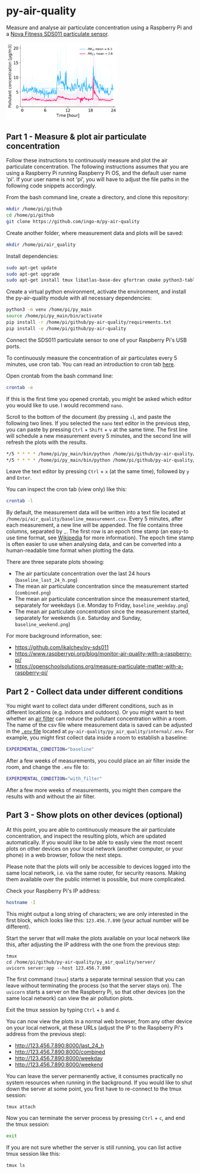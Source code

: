 # py-air-quality
Measure and analyse air particulate concentration using a Raspberry Pi and a
[Nova Fitness SDS011 particulate sensor](https://www.berrybase.de/en/sensors-modules/gas-dust/nova-fitness-sds011-feinstaub-sensor-inkl.-usb-adapter).

<img src="py_air_quality/data/example_plot.png" width=300 align="centre" />

## Part 1 - Measure & plot air particulate concentration  

Follow these instructions to continuously measure and plot the air particulate
concentration. The following instructions assumes that you are using a Raspberry
Pi running Raspberry Pi OS, and the default user name 'pi'. If your user name is
not 'pi', you will have to adjust the file paths in the following code snippets
accordingly.

From the bash command line, create a directory, and clone this repository:
```bash
mkdir /home/pi/github
cd /home/pi/github
git clone https://github.com/ingo-m/py-air-quality
```

Create another folder, where measurement data and plots will be saved:
```bash
mkdir /home/pi/air_quality
```

Install dependencies:
```bash
sudo apt-get update
sudo apt-get upgrade
sudo apt-get install tmux libatlas-base-dev gfortran cmake python3-tables
```

Create a virtual python environment, activate the environment, and install the
py-air-quality module with all necessary dependencies:
```bash
python3 -m venv /home/pi/py_main
source /home/pi/py_main/bin/activate
pip install -r /home/pi/github/py-air-quality/requirements.txt
pip install -e /home/pi/github/py-air-quality
```

Connect the SDS011 particulate sensor to one of your Raspberry Pi's USB ports.

To continuously measure the concentration of air particulates every 5 minutes,
use cron tab. You can read an introduction to cron tab [here](https://linuxiac.com/how-to-use-cron-to-schedule-tasks-the-complete-beginners-guide/).

Open crontab from the bash command line:
```bash
crontab -e
```

If this is the first time you opened crontab, you might be asked which editor
you would like to use. I would recommend `nano`.

Scroll to the bottom of the document (by pressing `↓`), and paste the following
two lines. If you selected the `nano` text editor in the previous step, you can
paste by pressing `Ctrl` + `Shift` + `v` at the same time. The first line will
schedule a new measurement every 5 minutes, and the second line will refresh the
plots with the results.
```bash
*/5 * * * * /home/pi/py_main/bin/python /home/pi/github/py-air-quality/py_air_quality/measurement/measurement.py
*/5 * * * * /home/pi/py_main/bin/python /home/pi/github/py-air-quality/py_air_quality/server/plot_pollution.py
```
Leave the text editor by pressing `Ctrl` + `x` (at the same time), followed by
`y` and `Enter`.

You can inspect the cron tab (view only) like this:
```bash
crontab -l
```

By default, the measurement data will be written into a text file located at
`/home/pi/air_quality/baseline_measurement.csv`. Every 5 minutes, after each
measurement, a new line will be appended. The file contains three columns,
separated by `,`. The first row is an epoch time stamp (an easy-to use time
format, see [Wikipedia](https://en.wikipedia.org/wiki/Epoch_(computing)) for
more information). The epoch time stamp is often easier to use when analysing
data, and can be converted into a human-readable time format when plotting the
data.

There are three separate plots showing:
- The air particulate concentration over the last 24 hours
(`baseline_last_24_h.png`)
- The mean air particulate concentration since the measurement started
(`combined.png`)
- The mean air particulate concentration since the measurement started,
separately for weekdays (i.e. Monday to Friday, `baseline_weekday.png`)
- The mean air particulate concentration since the measurement started,
separately for weekends (i.e. Saturday and Sunday, `baseline_weekend.png`)

For more background information, see:
- https://github.com/ikalchev/py-sds011
- https://www.raspberrypi.org/blog/monitor-air-quality-with-a-raspberry-pi/
- https://openschoolsolutions.org/measure-particulate-matter-with-a-raspberry-pi/

## Part 2 - Collect data under different conditions

You might want to collect data under different conditions, such as in different
locations (e.g. indoors and outdoors). Or you might want to test whether an [air
filter](https://ge.philips.online/en/product/philips-ac2887-10-air-cleaner) can
reduce the pollutant concentration within a room. The name of the csv file where
measurement data is saved can be adjusted in the [`.env` file](https://github.com/ingo-m/py-air-quality/blob/filter/py_air_quality/internal/.env)
located at `py-air-quality/py_air_quality/internal/.env`. For example, you might
first collect data inside a room to establish a baseline:
```bash
EXPERIMENTAL_CONDITION="baseline"
```
After a few weeks of measurements, you could place an air filter inside the
room, and change the `.env` file to:
```bash
EXPERIMENTAL_CONDITION="with_filter"
```
After a few more weeks of measurements, you might then compare the results with
and without the air filter.

## Part 3 - Show plots on other devices (optional)

At this point, you are able to continuously measure the air particulate
concentration, and inspect the resulting plots, which are updated automatically.
If you would like to be able to easily view the most recent plots on other
devices on your local network (another computer, or your phone) in a web
browser, follow the next steps.

Please note that the plots will only be  accessible to devices logged into the
same local network, i.e. via the same router, for security reasons. Making them
available over the public internet is possible, but more complicated.

Check your Raspberry Pi's IP address:
```bash
hostname -I
```
This might output a long string of characters; we are only interested in the
first block, which looks like this: `123.456.7.890` (your actual number will be
different).

Start the server that will make the plots available on your local network like
this, after adjusting the IP address with the one from the previous step:
```
tmux
cd /home/pi/github/py-air-quality/py_air_quality/server/
uvicorn server:app --host 123.456.7.890
```
The first command (`tmux`) starts a separate terminal session that you can leave
without terminating the process (so that the server stays on). The `uvicorn`
starts a server on the Raspberry Pi, so that other devices (on the same local
network) can view the air pollution plots.

Exit the tmux session by typing `Ctrl` + `b` and `d`.

You can now view the plots in a normal web browser, from any other device on
your local network, at these URLs (adjust the IP to the Raspberry Pi's address
from the previous step):
- http://123.456.7.890:8000/last_24_h
- http://123.456.7.890:8000/combined
- http://123.456.7.890:8000/weekday
- http://123.456.7.890:8000/weekend

You can leave the server permanently active, it consumes practically no system
resources when running in the background. If you would like to shut down the
server at some point, you first have to re-connect to the tmux session:
```bash
tmux attach
```
Now you can terminate the server process by pressing `Ctrl` + `c`, and end the
tmux session:
```bash
exit
```

If you are not sure whether the server is still running, you can list active
tmux session like this:
```bash
tmux ls
```
